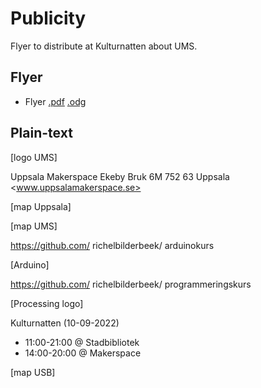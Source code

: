 # Publicity

Flyer to distribute at Kulturnatten about UMS.

## Flyer

* Flyer [.pdf](20220910_kulturnatten.pdf) [.odg](20220910_kulturnatten.odg)

## Plain-text

[logo UMS]

Uppsala Makerspace
Ekeby Bruk 6M
752 63 Uppsala
<www.uppsalamakerspace.se>

[map Uppsala]

[map UMS]

<https://github.com/>
  richelbilderbeek/
  arduinokurs

[Arduino]

<https://github.com/>
  richelbilderbeek/
  programmeringskurs

[Processing logo]

Kulturnatten
(10-09-2022)

* 11:00-21:00
   @ Stadbibliotek
* 14:00-20:00
   @ Makerspace

[map USB]

